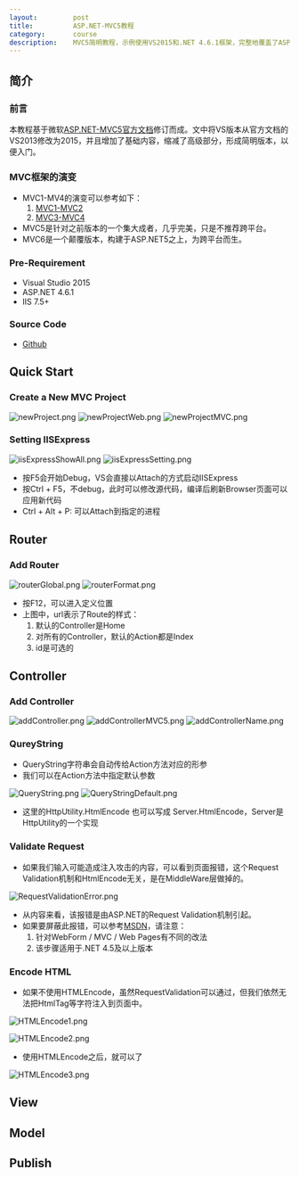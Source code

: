 ```yaml
---
layout:         post
title:          ASP.NET-MVC5教程
category:       course
description:    MVC5简明教程，示例使用VS2015和.NET 4.6.1框架，完整地覆盖了ASP.NET MVC5的框架组成，开发调试和部署。
---
```


## 简介

### 前言

本教程基于微软[ASP.NET-MVC5官方文档](http://www.asp.net/mvc/overview/getting-started/introduction/getting-started)修订而成。文中将VS版本从官方文档的VS2013修改为2015，并且增加了基础内容，缩减了高级部分，形成简明版本，以便入门。

### MVC框架的演变

- MVC1-MV4的演变可以参考如下：
	1. [MVC1-MVC2](http://www.asp.net/mvc/overview/older-versions-1)
	1. [MVC3-MVC4](http://www.asp.net/mvc/overview/older-versions)
- MVC5是针对之前版本的一个集大成者，几乎完美，只是不推荐跨平台。
- MVC6是一个颠覆版本，构建于ASP.NET5之上，为跨平台而生。

### Pre-Requirement
- Visual Studio 2015
- ASP.NET 4.6.1
- IIS 7.5+

### Source Code
- [Github](https://github.com/wu-wenxiang/wwxPOC/tree/master/asp.net_mvc/mvcPOC)

## Quick Start

### Create a New MVC Project

![newProject.png](http://7xudfs.com1.z0.glb.clouddn.com/4d7ac251b31c453382216147ee032bd5-newProject.png)
![newProjectWeb.png](http://7xudfs.com1.z0.glb.clouddn.com/4d7ac251b31c453382216147ee032bd5-newProjectWeb.png)
![newProjectMVC.png](http://7xudfs.com1.z0.glb.clouddn.com/4d7ac251b31c453382216147ee032bd5-newProjectMVC.png)

###  Setting IISExpress

![iisExpressShowAll.png](http://7xudfs.com1.z0.glb.clouddn.com/4d7ac251b31c453382216147ee032bd5-iisExpressShowAll.png)
![iisExpressSetting.png](http://7xudfs.com1.z0.glb.clouddn.com/4d7ac251b31c453382216147ee032bd5-iisExpressSetting.png)

- 按F5会开始Debug，VS会直接以Attach的方式启动IISExpress
- 按Ctrl + F5，不debug，此时可以修改源代码，编译后刷新Browser页面可以应用新代码
- Ctrl + Alt + P: 可以Attach到指定的进程

## Router

### Add Router

![routerGlobal.png](http://7xudfs.com1.z0.glb.clouddn.com/4d7ac251b31c453382216147ee032bd5-routerGlobal.png)
![routerFormat.png](http://7xudfs.com1.z0.glb.clouddn.com/4d7ac251b31c453382216147ee032bd5-routerFormat.png)

- 按F12，可以进入定义位置
- 上图中，url表示了Route的样式：
	1. 默认的Controller是Home
	1. 对所有的Controller，默认的Action都是Index
	1. id是可选的

## Controller

### Add Controller

![addController.png](http://7xudfs.com1.z0.glb.clouddn.com/4d7ac251b31c453382216147ee032bd5-addController.png)
![addControllerMVC5.png](http://7xudfs.com1.z0.glb.clouddn.com/4d7ac251b31c453382216147ee032bd5-addControllerMVC5.png)
![addControllerName.png](http://7xudfs.com1.z0.glb.clouddn.com/4d7ac251b31c453382216147ee032bd5-addControllerName.png)

### QureyString
- QueryString字符串会自动传给Action方法对应的形参
- 我们可以在Action方法中指定默认参数

![QueryString.png](http://7xudfs.com1.z0.glb.clouddn.com/4d7ac251b31c453382216147ee032bd5-QueryString.png)
![QueryStringDefault.png](http://7xudfs.com1.z0.glb.clouddn.com/4d7ac251b31c453382216147ee032bd5-QueryStringDefault.png)

- 这里的HttpUtility.HtmlEncode 也可以写成 Server.HtmlEncode，Server是HttpUtility的一个实现


### Validate Request

- 如果我们输入可能造成注入攻击的内容，可以看到页面报错，这个Request Validation机制和HtmlEncode无关，是在MiddleWare层做掉的。

![RequestValidationError.png](http://7xudfs.com1.z0.glb.clouddn.com/4d7ac251b31c453382216147ee032bd5-RequestValidationError.png)
	
- 从内容来看，该报错是由ASP.NET的Request Validation机制引起。
- 如果要屏蔽此报错，可以参考[MSDN](https://msdn.microsoft.com/en-us/library/hh882339\(v=vs.110\).aspx)，请注意：
	1. 针对WebForm / MVC / Web Pages有不同的改法
	2. 该步骤适用于.NET 4.5及以上版本

### Encode HTML

- 如果不使用HTMLEncode，虽然RequestValidation可以通过，但我们依然无法把HtmlTag等字符注入到页面中。

![HTMLEncode1.png](http://7xudfs.com1.z0.glb.clouddn.com/4d7ac251b31c453382216147ee032bd5-HTMLEncode1.png)

![HTMLEncode2.png](http://7xudfs.com1.z0.glb.clouddn.com/4d7ac251b31c453382216147ee032bd5-HTMLEncode2.png)

- 使用HTMLEncode之后，就可以了

![HTMLEncode3.png](http://7xudfs.com1.z0.glb.clouddn.com/4d7ac251b31c453382216147ee032bd5-HTMLEncode3.png)

## View

## Model

## Publish
